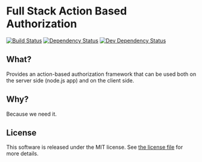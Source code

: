 Full Stack Action Based Authorization
=====================================================

[![Build Status](https://travis-ci.org/silvermine/fsaba.png?branch=master)](https://travis-ci.org/silvermine/fsaba)
[![Dependency Status](https://david-dm.org/silvermine/fsaba.png)](https://david-dm.org/silvermine/fsaba)
[![Dev Dependency Status](https://david-dm.org/silvermine/fsaba/dev-status.png)](https://david-dm.org/silvermine/fsaba#info=devDependencies&view=table)


What?
-------------

Provides an action-based authorization framework that can be used both on the server side (node.js app) and on the client side.


Why?
----

Because we need it.


License
-------

This software is released under the MIT license. See [the license file](LICENSE) for more details.
